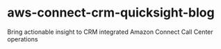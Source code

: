 # aws-connect-crm-quicksight-blog

Bring actionable insight to CRM integrated Amazon Connect Call Center operations
